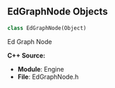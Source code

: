 ## EdGraphNode Objects

```python
class EdGraphNode(Object)
```

Ed Graph Node

**C++ Source:**

- **Module**: Engine
- **File**: EdGraphNode.h

<a id="unreal.K2Node"></a>